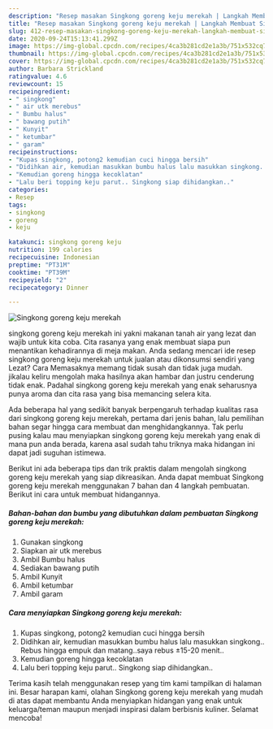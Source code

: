 ```yaml
---
description: "Resep masakan Singkong goreng keju merekah | Langkah Membuat Singkong goreng keju merekah Yang Menggugah Selera"
title: "Resep masakan Singkong goreng keju merekah | Langkah Membuat Singkong goreng keju merekah Yang Menggugah Selera"
slug: 412-resep-masakan-singkong-goreng-keju-merekah-langkah-membuat-singkong-goreng-keju-merekah-yang-menggugah-selera
date: 2020-09-24T15:13:41.299Z
image: https://img-global.cpcdn.com/recipes/4ca3b281cd2e1a3b/751x532cq70/singkong-goreng-keju-merekah-foto-resep-utama.jpg
thumbnail: https://img-global.cpcdn.com/recipes/4ca3b281cd2e1a3b/751x532cq70/singkong-goreng-keju-merekah-foto-resep-utama.jpg
cover: https://img-global.cpcdn.com/recipes/4ca3b281cd2e1a3b/751x532cq70/singkong-goreng-keju-merekah-foto-resep-utama.jpg
author: Barbara Strickland
ratingvalue: 4.6
reviewcount: 15
recipeingredient:
- " singkong"
- " air utk merebus"
- " Bumbu halus"
- " bawang putih"
- " Kunyit"
- " ketumbar"
- " garam"
recipeinstructions:
- "Kupas singkong, potong2 kemudian cuci hingga bersih"
- "Didihkan air, kemudian masukkan bumbu halus lalu masukkan singkong.. Rebus hingga empuk dan matang..saya rebus ±15-20 menit.."
- "Kemudian goreng hingga kecoklatan"
- "Lalu beri topping keju parut.. Singkong siap dihidangkan.."
categories:
- Resep
tags:
- singkong
- goreng
- keju

katakunci: singkong goreng keju 
nutrition: 199 calories
recipecuisine: Indonesian
preptime: "PT31M"
cooktime: "PT39M"
recipeyield: "2"
recipecategory: Dinner

---
```



![Singkong goreng keju merekah](https://img-global.cpcdn.com/recipes/4ca3b281cd2e1a3b/751x532cq70/singkong-goreng-keju-merekah-foto-resep-utama.jpg)


singkong goreng keju merekah ini yakni makanan tanah air yang lezat dan wajib untuk kita coba. Cita rasanya yang enak membuat siapa pun menantikan kehadirannya di meja makan.
Anda sedang mencari ide resep singkong goreng keju merekah untuk jualan atau dikonsumsi sendiri yang Lezat? Cara Memasaknya memang tidak susah dan tidak juga mudah. jikalau keliru mengolah maka hasilnya akan hambar dan justru cenderung tidak enak. Padahal singkong goreng keju merekah yang enak seharusnya punya aroma dan cita rasa yang bisa memancing selera kita.



Ada beberapa hal yang sedikit banyak berpengaruh terhadap kualitas rasa dari singkong goreng keju merekah, pertama dari jenis bahan, lalu pemilihan bahan segar hingga cara membuat dan menghidangkannya. Tak perlu pusing kalau mau menyiapkan singkong goreng keju merekah yang enak di mana pun anda berada, karena asal sudah tahu triknya maka hidangan ini dapat jadi suguhan istimewa.


Berikut ini ada beberapa tips dan trik praktis dalam mengolah singkong goreng keju merekah yang siap dikreasikan. Anda dapat membuat Singkong goreng keju merekah menggunakan 7 bahan dan 4 langkah pembuatan. Berikut ini cara untuk membuat hidangannya.

<!--inarticleads1-->

##### Bahan-bahan dan bumbu yang dibutuhkan dalam pembuatan Singkong goreng keju merekah:

1. Gunakan  singkong
1. Siapkan  air utk merebus
1. Ambil  Bumbu halus
1. Sediakan  bawang putih
1. Ambil  Kunyit
1. Ambil  ketumbar
1. Ambil  garam




<!--inarticleads2-->

##### Cara menyiapkan Singkong goreng keju merekah:

1. Kupas singkong, potong2 kemudian cuci hingga bersih
1. Didihkan air, kemudian masukkan bumbu halus lalu masukkan singkong.. Rebus hingga empuk dan matang..saya rebus ±15-20 menit..
1. Kemudian goreng hingga kecoklatan
1. Lalu beri topping keju parut.. Singkong siap dihidangkan..




Terima kasih telah menggunakan resep yang tim kami tampilkan di halaman ini. Besar harapan kami, olahan Singkong goreng keju merekah yang mudah di atas dapat membantu Anda menyiapkan hidangan yang enak untuk keluarga/teman maupun menjadi inspirasi dalam berbisnis kuliner. Selamat mencoba!
